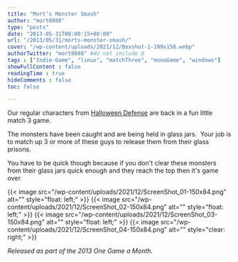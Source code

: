 ```yaml
---
title: "Mort’s Monster Smash"
author: "mort8088"
type: "posts"
date: "2013-05-31T00:00:15+00:00"
url: "/2013/05/31/morts-monster-smash/"
cover: "/wp-content/uploads/2021/12/Boxshot-1-109x150.webp"
authorTwitter: "mort8088" #do not include @
tags : ["Indie-Game", "linux", "matchThree", "monoGame", "windows"]
showFullContent : false
readingTime : true
hideComments : false
toc: false

---
```


Our regular characters from [Halloween Defense][1] are back in a fun little match 3 game.

The monsters have been caught and are being held in glass jars.  Your job is to match up 3 or more of these guys to release them from their glass prisons.

You have to be quick though because if you don't clear these monsters from their glass jars quick enough and they reach the top then it's game over.

{{< image src="/wp-content/uploads/2021/12/ScreenShot_01-150x84.png" alt="" style="float: left;" >}}
{{< image src="/wp-content/uploads/2021/12/ScreenShot_02-150x84.png" alt="" style="float: left;" >}}
{{< image src="/wp-content/uploads/2021/12/ScreenShot_03-150x84.png" alt="" style="float: left;" >}}
{{< image src="/wp-content/uploads/2021/12/ScreenShot_04-150x84.png" alt="" style="clear: right;" >}}

_Released as part of the 2013 One Game a Month._

 [1]: https://mort8088.com/2013/01/31/halloween-defense/
